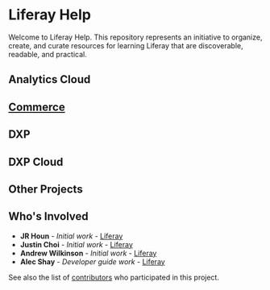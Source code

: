 # Liferay Help

Welcome to Liferay Help. This repository represents an initiative to organize, create, and curate resources for learning Liferay that are discoverable, readable, and practical.

## Analytics Cloud

## [Commerce](./commerce/README.md)

## DXP

## DXP Cloud

## Other Projects

## Who's Involved

* **JR Houn** - *Initial work* - [Liferay](https://github.com/jrhoun)
* **Justin Choi** - *Initial work* - [Liferay](https://github.com/justinchoi001)
* **Andrew Wilkinson** - *Initial work* - [Liferay](https://github.com/andrewwilkinsonLR)
* **Alec Shay** - *Developer guide work* - [Liferay](https://github.com/alec-shay)

See also the list of [contributors](https://github.com/your/project/contributors) who participated in this project.
